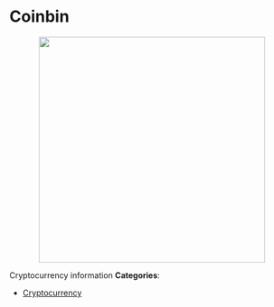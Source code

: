 # Coinbin

<p align="center">
    <img width="400" src="https://raw.githubusercontent.com/awesome-apis/awesome-apis/apis/coinbin/logo_256x256.png" />
</p>


Cryptocurrency information
**Categories**:

- [Cryptocurrency](https://github/awesome-apis/awesome-apis#cryptocurrency)



